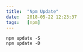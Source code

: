 ```yaml
---
title:  "Npm Update"
date:   2018-05-22 12:23:37
tags:   [npm]
---
```


```
npm update -S
npm update -D
```


